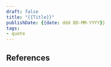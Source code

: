 ```yaml
---
draft: false
title: "{{Title}}"
publishDate: {{date: ddd DD-MM-YYYY}}
tags: 
- quote
---
```




## References
